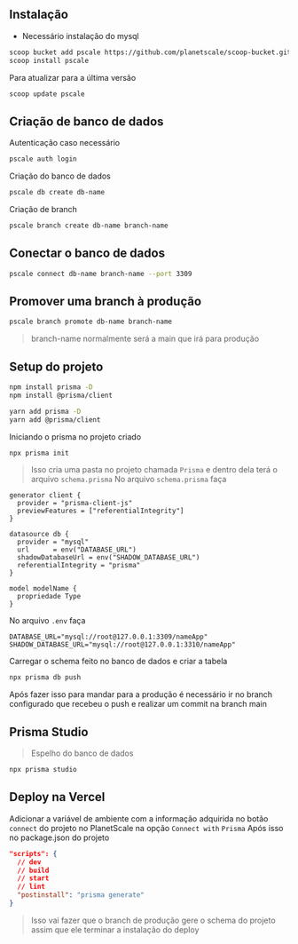 ## Instalação
- Necessário instalação do mysql
```bash
scoop bucket add pscale https://github.com/planetscale/scoop-bucket.git
scoop install pscale
```
Para atualizar para a última versão
```bash
scoop update pscale
```
## Criação de banco de dados
Autenticação caso necessário
```bash
pscale auth login
```
Criação do banco de dados
```bash
pscale db create db-name
```
Criação de branch
```bash
pscale branch create db-name branch-name
```
## Conectar o banco de dados
```bash
pscale connect db-name branch-name --port 3309
```
## Promover uma branch à produção
```bash
pscale branch promote db-name branch-name
```
> branch-name normalmente será a main que irá para produção

## Setup do projeto
```bash
npm install prisma -D
npm install @prisma/client

yarn add prisma -D
yarn add @prisma/client
```
Iniciando o prisma no projeto criado
```bash
npx prisma init
```
> Isso cria uma pasta no projeto chamada `Prisma` e dentro dela terá o arquivo `schema.prisma`
No arquivo `schema.prisma` faça
```prisma
generator client {
  provider = "prisma-client-js"
  previewFeatures = ["referentialIntegrity"]
}

datasource db {
  provider = "mysql"
  url      = env("DATABASE_URL")
  shadowDatabaseUrl = env("SHADOW_DATABASE_URL")
  referentialIntegrity = "prisma"
}

model modelName {
  propriedade Type
}
```
No arquivo `.env` faça
```
DATABASE_URL="mysql://root@127.0.0.1:3309/nameApp"
SHADOW_DATABASE_URL="mysql://root@127.0.0.1:3310/nameApp"
```
Carregar o schema feito no banco de dados e criar a tabela
```bash
npx prisma db push
```
Após fazer isso para mandar para a produção é necessário ir no branch configurado que recebeu o push e realizar um commit na branch main
## Prisma Studio
> Espelho do banco de dados
```bash
npx prisma studio
```

## Deploy na Vercel
Adicionar a variável de ambiente com a informação adquirida no botão `connect` do projeto no PlanetScale na opção `Connect with` `Prisma`
Após isso no package.json do projeto
```json
"scripts": {
  // dev
  // build
  // start
  // lint
  "postinstall": "prisma generate"
}
```
> Isso vai fazer que o branch de produção gere o schema do projeto assim que ele terminar a instalação do deploy